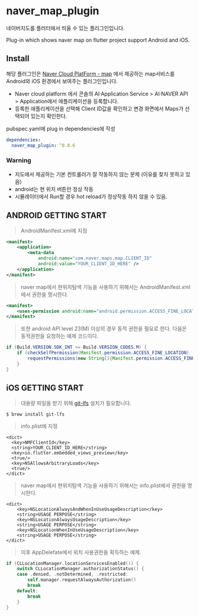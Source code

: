 # naver_map_plugin

네이버지도를 플러터에서 띄울 수 있는 플러그인입니다. 

Plug-in which shows naver map on flutter project support Android and iOS.

## Install

해당 플러그인은 [Naver Cloud PlatForm - map][L1] 에서 제공하는 map서비스를 Android와 iOS 환경에서 보여주는 플러그인입니다. 

[L1]: https://docs.ncloud.com/ko/naveropenapi_v3/maps/overview.html

- Naver cloud platform 에서 콘솔의 AI·Application Service > AI·NAVER API > Application에서 애플리케이션을 등록합니다.
- 등록한 애플리케이션을 선택해 Client ID값을 확인하고 변경 화면에서 Maps가 선택되어 있는지 확인한다.

pubspec.yaml에 plug in dependencies에 작성
``` yaml
dependencies:
  naver_map_plugin: ^0.8.6
```

### Warning
 - 지도에서 제공하는 기본 컨트롤러가 잘 작동하지 않는 문제 (이유를 찾지 못하고 있음)
 - android는 현 위치 버튼만 정상 작동
 - 시뮬레이터에서 Run할 경우 hot reload가 정상작동 하지 않을 수 있음.

## ANDROID GETTING START

> AndroidManifest.xml에 지정
``` xml
<manifest>
    <application>
        <meta-data
            android:name="com.naver.maps.map.CLIENT_ID"
            android:value="YOUR_CLIENT_ID_HERE" />
    </application>
</manifest>
```

> naver map에서 현위치탐색 기능을 사용하기 위해서는 AndroidManifest.xml에서 권한을 명시한다.
``` xml
<manifest>
    <uses-permission android:name="android.permission.ACCESS_FINE_LOCATION"/>
</manifest>
```

> 또한 android API level 23(M) 이상의 경우 동적 권한을 필요로 한다. 다음은 동적권한을 요청하는 예제 코드이다.
``` java
if (Build.VERSION.SDK_INT >= Build.VERSION_CODES.M) {
    if (checkSelfPermission(Manifest.permission.ACCESS_FINE_LOCATION) != PackageManager.PERMISSION_GRANTED) {
        requestPermissions(new String[]{Manifest.permission.ACCESS_FINE_LOCATION}, 0);
    }
}
```

## iOS GETTING START

> 대용량 파일을 받기 위해 [git-lfs][L2] 설치가 필요합니다.

[L2]: https://git-lfs.github.com/

```
$ brew install git-lfs
```

> info.plist에 지정
``` 
<dict>
  <key>NMFClientId</key>
  <string>YOUR_CLIENT_ID_HERE</string>
  <key>io.flutter.embedded_views_preview</key>
  <true/>
  <key>NSAllowsArbitraryLoads</key>
  <true/>
</dict>
```

> naver map에서 현위치탐색 기능을 사용하기 위해서는 info.plist에서 권한을 명시한다.
``` 
<dict>
    <key>NSLocationAlwaysAndWhenInUseUsageDescription</key>
	<string>USAGE PERPOSE</string>
	<key>NSLocationAlwaysUsageDescription</key>
	<string>USAGE PERPOSE</string>
	<key>NSLocationWhenInUseUsageDescription</key>
	<string>USAGE PERPOSE</string>
</dict>
```


> 이후 AppDelefate에서 위치 사용권한을 획득하는 예제.
``` swift
if (CLLocationManager.locationServicesEnabled()) {
    switch CLLocationManager.authorizationStatus() {
    case .denied, .notDetermined, .restricted:
        self.manager.requestAlwaysAuthorization()
        break
    default:
        break
    }
}       
```
